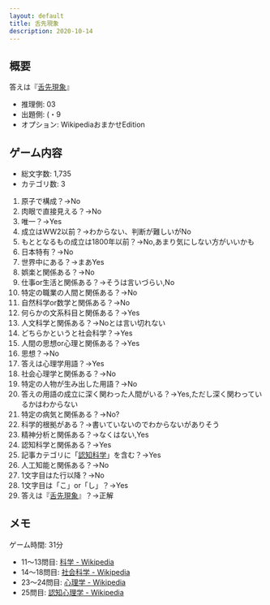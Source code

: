 ```yaml
---
layout: default
title: 舌先現象
description: 2020-10-14
---
```


## 概要

答えは『[舌先現象](https://ja.wikipedia.org/wiki/%E8%88%8C%E5%85%88%E7%8F%BE%E8%B1%A1)』

- 推理側: 03
- 出題側: (・9
- オプション: WikipediaおまかせEdition

## ゲーム内容

- 総文字数: 1,735
- カテゴリ数: 3

1. 原子で構成？→No
2. 肉眼で直接見える？→No
3. 唯一？→Yes
4. 成立はWW2以前？→わからない、判断が難しいがNo
5. もととなるもの成立は1800年以前？→No,あまり気にしない方がいいかも
6. 日本特有？→No
7. 世界中にある？→まあYes
8. 娯楽と関係ある？→No
9. 仕事or生活と関係ある？→そうは言いづらい,No
10. 特定の職業の人間と関係ある？→No
11. 自然科学or数学と関係ある？→No
12. 何らかの文系科目と関係ある？→Yes
13. 人文科学と関係ある？→Noとは言い切れない
14. どちらかというと社会科学？→Yes
15. 人間の思想or心理と関係ある？→Yes
16. 思想？→No
17. 答えは心理学用語？→Yes
18. 社会心理学と関係ある？→No
19. 特定の人物が生み出した用語？→No
20. 答えの用語の成立に深く関わった人間がいる？→Yes,ただし深く関わっているかはわからない
21. 特定の病気と関係ある？→No?
22. 科学的根拠がある？→書いていないのでわからないがありそう
23. 精神分析と関係ある？→なくはない,Yes
24. 認知科学と関係ある？→Yes
25. 記事カテゴリに「[認知科学](https://ja.wikipedia.org/wiki/Category:%E8%AA%8D%E7%9F%A5%E7%A7%91%E5%AD%A6)」を含む？→Yes
26. 人工知能と関係ある？→No
27. 1文字目はた行以降？→No
28. 1文字目は「こ」or「し」？→Yes
29. 答えは『[舌先現象](https://ja.wikipedia.org/wiki/%E8%88%8C%E5%85%88%E7%8F%BE%E8%B1%A1)』？→正解

## メモ

ゲーム時間: 31分

- 11～13問目: [科学 - Wikipedia](https://ja.wikipedia.org/wiki/%E7%A7%91%E5%AD%A6)
- 14～18問目: [社会科学 - Wikipedia](https://ja.wikipedia.org/wiki/%E7%A4%BE%E4%BC%9A%E7%A7%91%E5%AD%A6)
- 23～24問目: [心理学 - Wikipedia](https://ja.wikipedia.org/wiki/%E5%BF%83%E7%90%86%E5%AD%A6)
- 25問目: [認知心理学 - Wikipedia](https://ja.wikipedia.org/wiki/%E8%AA%8D%E7%9F%A5%E5%BF%83%E7%90%86%E5%AD%A6)
